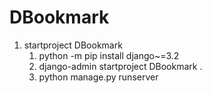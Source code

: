 # DBookmark

1. startproject DBookmark
   1. python -m pip install django~=3.2
   2. django-admin startproject DBookmark .
   3. python manage.py runserver